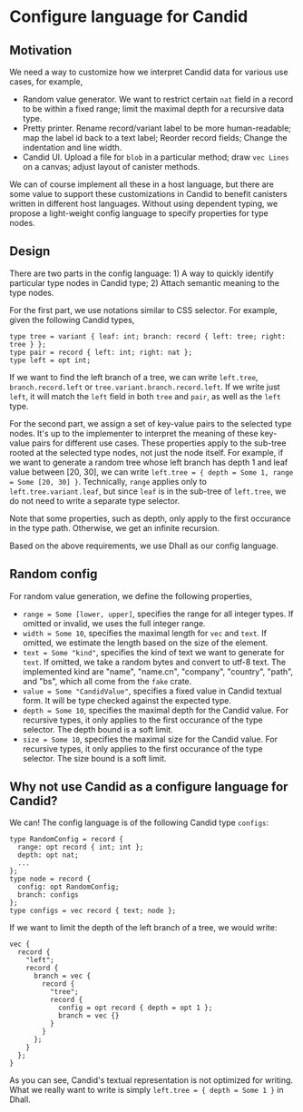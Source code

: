 # Configure language for Candid

## Motivation

We need a way to customize how we interpret Candid data for various use cases, for example,

* Random value generator. We want to restrict certain `nat` field in a record to be within a fixed range; 
  limit the maximal depth for a recursive data type. 
* Pretty printer. Rename record/variant label to be more human-readable; map the label id back to a text label; Reorder record fields; Change the indentation and line width.
* Candid UI. Upload a file for `blob` in a particular method; draw `vec Lines` on a canvas; adjust layout of canister methods.

We can of course implement all these in a host language, but there are some value to support these customizations in Candid
to benefit canisters written in different host languages. Without using dependent typing, we propose a light-weight config language to specify properties for type nodes.

## Design

There are two parts in the config language: 1) A way to quickly identify particular type nodes in Candid type; 2) Attach semantic meaning to the type nodes.

For the first part, we use notations similar to CSS selector. For example, given the following Candid types,
```
type tree = variant { leaf: int; branch: record { left: tree; right: tree } };
type pair = record { left: int; right: nat };
type left = opt int;
```
If we want to find the left branch of a tree, we can write `left.tree`, `branch.record.left`
or `tree.variant.branch.record.left`.
If we write just `left`, it will match the `left` field in both `tree` and `pair`, as well as the `left` type.

For the second part, we assign a set of key-value pairs to the selected type nodes. It's up to the implementer to
interpret the meaning of these key-value pairs for different use cases. 
These properties apply to the sub-tree rooted at the selected type nodes, not just the node itself.
For example, if we want to generate a random tree whose left branch has depth 1 and leaf value between [20, 30], 
we can write `left.tree = { depth = Some 1, range = Some [20, 30] }`. 
Technically, `range` applies only to `left.tree.variant.leaf`, but since `leaf` is in the sub-tree of `left.tree`, 
we do not need to write a separate type selector.

Note that some properties, such as depth, only apply to the first occurance in the type path. 
Otherwise, we get an infinite recursion.

Based on the above requirements, we use Dhall as our config language.

## Random config

For random value generation, we define the following properties,

* `range = Some [lower, upper]`, specifies the range for all integer types. If omitted or invalid, we uses the full integer range.
* `width = Some 10`, specifies the maximal length for `vec` and `text`. If omitted, we estimate the length based on the size of the element.
* `text = Some "kind"`, specifies the kind of text we want to generate for `text`. If omitted, we take a random bytes and convert to utf-8 text. The implemented kind are "name", "name.cn", "company", "country", "path", and "bs", which all come from the `fake` crate.
* `value = Some "CandidValue"`, specifies a fixed value in Candid textual form. It will be type checked against the expected type.
* `depth = Some 10`, specifies the maximal depth for the Candid value. For recursive types, it only applies to the first occurance of the type selector. The depth bound is a soft limit.
* `size = Some 10`, specifies the maximal size for the Candid value. For recursive types, it only applies to the first occurance of the type selector. The size bound is a soft limit.

## Why not use Candid as a configure language for Candid?

We can! The config language is of the following Candid type `configs`:

```
type RandomConfig = record { 
  range: opt record { int; int }; 
  depth: opt nat;
  ...
};
type node = record { 
  config: opt RandomConfig; 
  branch: configs 
};
type configs = vec record { text; node };
```

If we want to limit the depth of the left branch of a tree, we would write:

```
vec {
  record { 
    "left"; 
    record { 
      branch = vec { 
        record { 
          "tree"; 
          record { 
            config = opt record { depth = opt 1 }; 
            branch = vec {}
          }
        }
      };
    }
  };
}
```

As you can see, Candid's textual representation is not optimized for writing. What we really want to write is
simply `left.tree = { depth = Some 1 }` in Dhall.
